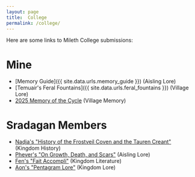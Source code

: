 ```yaml
---
layout: page
title:  College
permalink: /college/
---
```


Here are some links to Mileth College submissions:

# Mine
- [Memory Guide]({{ site.data.urls.memory_guide }}) (Aisling Lore)
- [Temuair's Feral Fountains]({{ site.data.urls.feral_fountains }}) (Village Lore)
- [2025 Memory of the Cycle](https://novus-imperia.com/college/2025.htm) (Village Memory)

# Sradagan Members

- [Nadja's "History of the Frostveil Coven and the Tauren Creant"](https://novus-imperia.com/college/his/nadja_coven.pdf) (Kingdom History)
- [Phever's "On Growth, Death, and Scars"](https://novus-imperia.com/college/lore/phever_scars/phever_scars.pdf) (Aisling Lore)
- [Fen's "Fait Accompli"](https://novus-imperia.com/college/lit/fen_fait/docs.google.com/document/d/1NtErhW2QhLBIogwYX_ljJTPF6QXf3Ck8pNMDFm9hgew/edit.html) (Kingdom Literature)
- [Aon's "Pentagram Lore"](https://novus-imperia.com/college/lore/Aon_Pentagram/docs.google.com/document/d/e/2PACX-1vTqiOuLG7_sNR0GHVfF9M5kz-96Gsf3RfWBmm3uDd_GTt7w0WF8ULmDeMp_vvSMzjKl4wVldPdpb8P7/pub.html) (Kingdom Lore)

